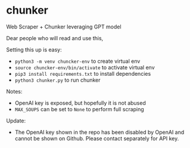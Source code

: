 # chunker
Web Scraper + Chunker leveraging GPT model

Dear people who will read and use this,

Setting this up is easy:
- `python3 -m venv chuncker-env` to create virtual env
- `source chuncker-env/bin/activate` to activate virtual env
- `pip3 install requirements.txt` to install dependencies
- `python3 chunker.py` to run chunker

Notes:
- OpenAI key is exposed, but hopefully it is not abused
- `MAX_SOUPS` can be set to `None` to perform full scraping

Update:
- The OpenAI key shown in the repo has been disabled by OpenAI and cannot be shown on Github. Please contact separately for API key.
